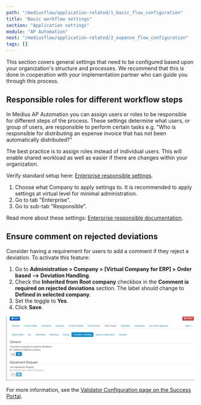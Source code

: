 ```yaml
---
path: "/mediusflow/application-related/1_basic_flow_configuration"
title: "Basic workflow settings"
section: "Application settings"
module: "AP Automation"
next: "/mediusflow/application-related/2_expense_flow_configuration"
tags: []
---
```

This section covers general settings that need to be configured based upon your organization's structure and processes. 
We recommend that this is done in cooperation with your implementation partner who can guide you through this process.

## Responsible roles for different workflow steps

In Medius AP Automation you can assign users or roles to be responsible for different steps of the process. 
These settings determine what users, or group of users, are responsible to perform certain tasks e.g. 
"Who is responsible for distributing an expense invoice that has not been automatically distributed?"

The best practice is to assign roles instead of individual users. This will enable shared workload as well as easier if 
there are changes within your organization.

Verify standard setup here: [Enterprise responsible settings](https://cloud.mediusflow.com/$TenantNameQA/#/Administration/Medius.Core.Entities.Company).

1. Choose what Company to apply settings to. It is recommended to apply settings at virtual level for minimal administration.
2. Go to tab "Enterprise".
3. Go to sub-tab "Responsible".

Read more about these settings: [Enterprise responsible documentation](https://success.mediusflow.com/documentation/administration_guide/administration_pages/company/enterprise/#responsible).

## Ensure comment on rejected deviations

Consider having a requirement for users to add a comment if they reject a deviation. To activate this feature:

1. Go to **Administration > Company > [Virtual Company for ERP] > Order based --> Deviation Handling**.
2. Check the **Inherited from Root company** checkbox in the **Comment is required on rejected deviations** section. The label should change to **Defined in selected company**.
3. Set the toggle to **Yes**.
4. Click **Save**.

![Comment on rejected deviations](./images/ForceCommentsOnRejectedDeviations.png)

For more information, see the [Validator Configuration page on the Success Portal](https://success.mediusflow.com/documentation/administration_guide/administration_pages/validator_configuration/#forcecommentonrejecteddeviation).
